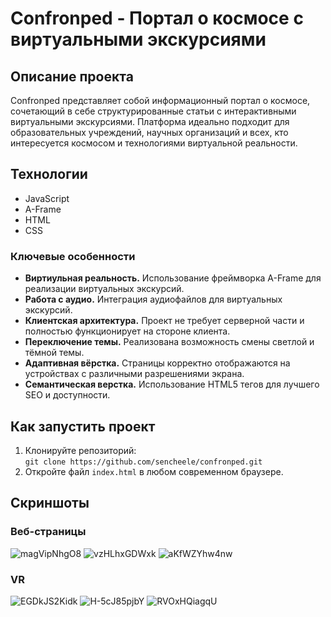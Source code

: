 # Confronped - Портал о космосе с виртуальными экскурсиями

## Описание проекта
Confronped представляет собой информационный портал о космосе, сочетающий в себе структурированные статьи с интерактивными виртуальными экскурсиями. Платформа идеально подходит для образовательных учреждений, научных организаций и всех, кто интересуется космосом и технологиями виртуальной реальности.

## Технологии
- JavaScript
- A-Frame
- HTML
- CSS

### Ключевые особенности
- **Виртиульная реальность.** Использование фреймворка A-Frame для реализации виртуальных экскурсий.
- **Работа с аудио.** Интеграция аудиофайлов для виртуальных экскурсий.
- **Клиентская архитектура.** Проект не требует серверной части и полностью функционирует на стороне клиента.
- **Переключение темы.** Реализована возможность смены светлой и тёмной темы.
- **Адаптивная вёрстка.** Страницы корректно отображаются на устройствах с различными разрешениями экрана.
- **Семантическая верстка.** Использование HTML5 тегов для лучшего SEO и доступности.

## Как запустить проект
1. Клонируйте репозиторий:  
   `git clone https://github.com/sencheele/confronped.git`
2. Откройте файл `index.html` в любом современном браузере.

## Скриншоты
### Веб-страницы
![magVipNhgO8](https://github.com/user-attachments/assets/3062ed98-9112-4199-bc32-d35853c04328)
![vzHLhxGDWxk](https://github.com/user-attachments/assets/602bc0e3-01e2-4c9d-8329-16dd40be4a49)
![aKfWZYhw4nw](https://github.com/user-attachments/assets/ec959a5a-1829-4ac0-9c2b-f3e4c6307565)

### VR
![EGDkJS2Kidk](https://github.com/user-attachments/assets/48b4a64b-1b9c-4da0-a3e6-891974aca714)
![H-5cJ85pjbY](https://github.com/user-attachments/assets/f08249fa-515f-4ebe-914c-49e5f871f986)
![RVOxHQiagqU](https://github.com/user-attachments/assets/ab82d3f8-2a34-48d1-b0ba-53b3c74a1d6d)


